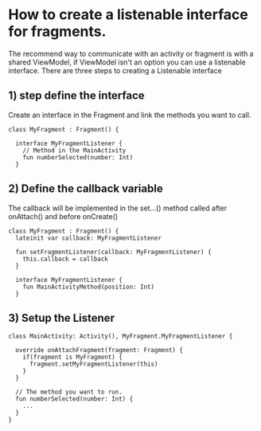 # How to create a listenable interface for fragments. 
The recommend way to communicate with an activity or fragment is with a shared ViewModel, if ViewModel isn't an option you can use a listenable interface.
There are three steps to creating a Listenable interface


## 1) step define the interface
Create an interface in the Fragment and link the methods you want to call. 

```
class MyFragment : Fragment() {
  
  interface MyFragmentListener {
    // Method in the MainActivity
    fun numberSelected(number: Int)
  }

```

## 2) Define the callback variable
The callback will be implemented in the set...() method called after onAttach() and before onCreate()
```
class MyFragment : Fragment() {
  lateinit var callback: MyFragmentListener
 
  fun setFragmentListener(callback: MyFragmentListener) {
    this.callback = callback
  }
 
  interface MyFragmentListener {
    fun MainActivityMethod(position: Int) 
  }
```

## 3) Setup the Listener

```
class MainActivity: Activity(), MyFragment.MyFragmentListener {
  
  override onAttachFragment(fragment: Fragment) {
    if(fragment is MyFragment) {
      fragment.setMyFragmentListener(this)
    }
  }
  
  // The method you want to run. 
  fun numberSelected(number: Int) {
    ...
  }
}
```
